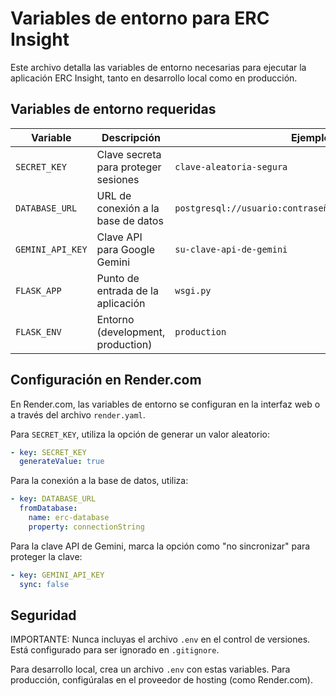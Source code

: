 # Variables de entorno para ERC Insight

Este archivo detalla las variables de entorno necesarias para ejecutar la aplicación ERC Insight, tanto en desarrollo local como en producción.

## Variables de entorno requeridas

| Variable | Descripción | Ejemplo |
|----------|-------------|---------|
| `SECRET_KEY` | Clave secreta para proteger sesiones | `clave-aleatoria-segura` |
| `DATABASE_URL` | URL de conexión a la base de datos | `postgresql://usuario:contraseña@host:puerto/nombre_db` |
| `GEMINI_API_KEY` | Clave API para Google Gemini | `su-clave-api-de-gemini` |
| `FLASK_APP` | Punto de entrada de la aplicación | `wsgi.py` |
| `FLASK_ENV` | Entorno (development, production) | `production` |

## Configuración en Render.com

En Render.com, las variables de entorno se configuran en la interfaz web o a través del archivo `render.yaml`.

Para `SECRET_KEY`, utiliza la opción de generar un valor aleatorio:
```yaml
- key: SECRET_KEY
  generateValue: true
```

Para la conexión a la base de datos, utiliza:
```yaml
- key: DATABASE_URL
  fromDatabase:
    name: erc-database
    property: connectionString
```

Para la clave API de Gemini, marca la opción como "no sincronizar" para proteger la clave:
```yaml
- key: GEMINI_API_KEY
  sync: false
```

## Seguridad

IMPORTANTE: Nunca incluyas el archivo `.env` en el control de versiones. Está configurado para ser ignorado en `.gitignore`.

Para desarrollo local, crea un archivo `.env` con estas variables. Para producción, configúralas en el proveedor de hosting (como Render.com).
